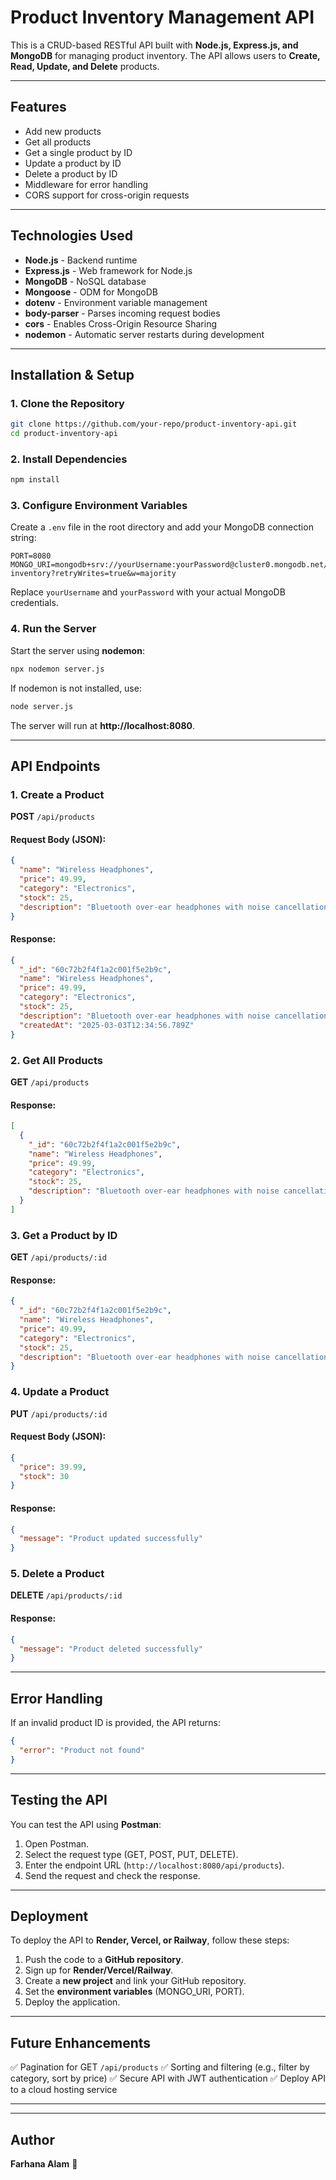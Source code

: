 # Product Inventory Management API

This is a CRUD-based RESTful API built with **Node.js, Express.js, and MongoDB** for managing product inventory. The API allows users to **Create, Read, Update, and Delete** products.

---

## Features
- Add new products
- Get all products
- Get a single product by ID
- Update a product by ID
- Delete a product by ID
- Middleware for error handling
- CORS support for cross-origin requests

---

## Technologies Used
- **Node.js** - Backend runtime
- **Express.js** - Web framework for Node.js
- **MongoDB** - NoSQL database
- **Mongoose** - ODM for MongoDB
- **dotenv** - Environment variable management
- **body-parser** - Parses incoming request bodies
- **cors** - Enables Cross-Origin Resource Sharing
- **nodemon** - Automatic server restarts during development

---

## Installation & Setup

### 1. Clone the Repository
```sh
git clone https://github.com/your-repo/product-inventory-api.git
cd product-inventory-api
```

### 2. Install Dependencies
```sh
npm install
```

### 3. Configure Environment Variables
Create a `.env` file in the root directory and add your MongoDB connection string:

```
PORT=8080
MONGO_URI=mongodb+srv://yourUsername:yourPassword@cluster0.mongodb.net/product-inventory?retryWrites=true&w=majority
```
Replace `yourUsername` and `yourPassword` with your actual MongoDB credentials.

### 4. Run the Server
Start the server using **nodemon**:
```sh
npx nodemon server.js
```
If nodemon is not installed, use:
```sh
node server.js
```

The server will run at **http://localhost:8080**.

---

## API Endpoints

### 1. Create a Product
**POST** `/api/products`
#### Request Body (JSON):
```json
{
  "name": "Wireless Headphones",
  "price": 49.99,
  "category": "Electronics",
  "stock": 25,
  "description": "Bluetooth over-ear headphones with noise cancellation"
}
```
#### Response:
```json
{
  "_id": "60c72b2f4f1a2c001f5e2b9c",
  "name": "Wireless Headphones",
  "price": 49.99,
  "category": "Electronics",
  "stock": 25,
  "description": "Bluetooth over-ear headphones with noise cancellation",
  "createdAt": "2025-03-03T12:34:56.789Z"
}
```

### 2. Get All Products
**GET** `/api/products`
#### Response:
```json
[
  {
    "_id": "60c72b2f4f1a2c001f5e2b9c",
    "name": "Wireless Headphones",
    "price": 49.99,
    "category": "Electronics",
    "stock": 25,
    "description": "Bluetooth over-ear headphones with noise cancellation"
  }
]
```

### 3. Get a Product by ID
**GET** `/api/products/:id`
#### Response:
```json
{
  "_id": "60c72b2f4f1a2c001f5e2b9c",
  "name": "Wireless Headphones",
  "price": 49.99,
  "category": "Electronics",
  "stock": 25,
  "description": "Bluetooth over-ear headphones with noise cancellation"
}
```

### 4. Update a Product
**PUT** `/api/products/:id`
#### Request Body (JSON):
```json
{
  "price": 39.99,
  "stock": 30
}
```
#### Response:
```json
{
  "message": "Product updated successfully"
}
```

### 5. Delete a Product
**DELETE** `/api/products/:id`
#### Response:
```json
{
  "message": "Product deleted successfully"
}
```

---

## Error Handling
If an invalid product ID is provided, the API returns:
```json
{
  "error": "Product not found"
}
```

---

## Testing the API
You can test the API using **Postman**:
1. Open Postman.
2. Select the request type (GET, POST, PUT, DELETE).
3. Enter the endpoint URL (`http://localhost:8080/api/products`).
4. Send the request and check the response.

---

## Deployment
To deploy the API to **Render, Vercel, or Railway**, follow these steps:
1. Push the code to a **GitHub repository**.
2. Sign up for **Render/Vercel/Railway**.
3. Create a **new project** and link your GitHub repository.
4. Set the **environment variables** (MONGO_URI, PORT).
5. Deploy the application.

---

## Future Enhancements
✅ Pagination for GET `/api/products`
✅ Sorting and filtering (e.g., filter by category, sort by price)
✅ Secure API with JWT authentication
✅ Deploy API to a cloud hosting service

---



---

## Author
**Farhana Alam** 🎯

